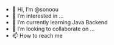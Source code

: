 - 👋 Hi, I’m @sonoou
- 👀 I’m interested in ...
- 🌱 I’m currently learning Java Backend
- 💞️ I’m looking to collaborate on ...
- 📫 How to reach me

<!---
sonoou/sonoou is a ✨ special ✨ repository because its `README.md` (this file) appears on your GitHub profile.
You can click the Preview link to take a look at your changes.
--->
